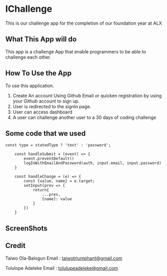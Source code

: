# IChallenge
This is our challenge app for the completion of our foundation year at ALX

## What This App will do
This app is a challenge App that enable programmers to be able to challenge each other.

## How To Use the App
To use this application.
1. Create An account Using Github Email or quicken registration by using your Github account to sign up.
2. User is redirected to the signIn page.
3. User can access dashboard
4. A user can challenge another user to a 30 days of coding challenge

## Some code that we used
```
const type = statedType ? 'text' : 'password';

    const handleSubmit = (event) => {
        event.preventDefault()
        logInWithEmailAndPassword(auth, input.email, input.password)
    }

    const handleChange = (e) => {
        const {value, name} = e.target;
        setInput(prev => { 
            return{
                ...prev,
                [name]: value
            }
        })
    }
```

## ScreenShots


## Credit
Taiwo Ola-Balogun 
Email : [taiwotriumphant@gmail.com](taiwotriumphant@gmail.com)

Tolulope Adeleke
Email : [tolulupeadeleke@gmail.com](tolulupeadeleke@gmail.com)
